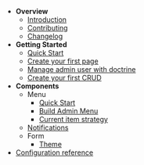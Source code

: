 - **Overview**
    - [Introduction](/README)
    - [Contributing](contributing)
    - [Changelog](changelog)
- **Getting Started**
    - [Quick Start](/getting-started/quick_start)
    - [Create your first page](getting-started/create_home)
    - [Manage admin user with doctrine](getting-started/manage_user_with_doctrine)
    - [Create your first CRUD](getting-started/crud)
- **Components**
    - Menu
        - [Quick Start](/component/menu/quick_start)
        - [Build Admin Menu](/component/menu/admin_menu)
        - [Current item strategy](/component/menu/current_strategy)
    - [Notifications](/component/notification)
    - Form
        - [Theme](component/form/theme)
- [Configuration reference](config/umbrella_admin)

